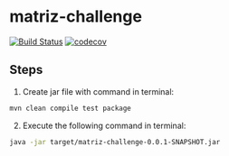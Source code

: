 # matriz-challenge
[![Build Status](https://travis-ci.org/carloslimasis/matriz-challenge.svg?branch=master)](https://travis-ci.org/carloslimasis/matriz-challenge) [![codecov](https://codecov.io/gh/carloslimasis/matriz-challenge/branch/master/graph/badge.svg)](https://codecov.io/gh/carloslimasis/matriz-challenge)

## Steps

1. Create jar file with command in terminal:
```bash
mvn clean compile test package
```

2. Execute the following command in terminal:
```bash
java -jar target/matriz-challenge-0.0.1-SNAPSHOT.jar
```
